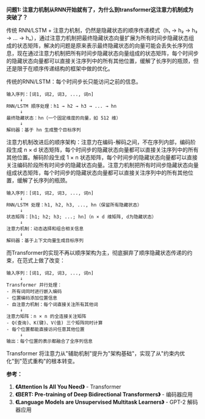 
**问题1: 注意力机制从RNN开始就有了，为什么到transformer这注意力机制成为突破了？**

传统 RNN/LSTM + 注意力机制，仍然是隐藏状态的顺序传递模式（h₁ → h₂ → h₃ → ... → hₙ），通过注意力机制把最终隐藏状态向量扩展为所有时间步隐藏状态组成的状态矩阵，解决的问题是原来表示最终隐藏状态的向量可能会丢失长序列信息，现在通过注意力机制把所有时间步隐藏状态向量组成的状态矩阵，每个时间步的隐藏状态向量都可以直接关注序列中的所有其他位置，缓解了长序列的瓶颈，但还是限于在顺序传递结构的框架中做的优化。

传统的RNN/LSTM：每个时间步长只能访问之前的信息。

```plainText
输入序列：[词1, 词2, 词3, ..., 词n]
     ↓
RNN/LSTM 顺序处理：h1 → h2 → h3 → ... → hn
     ↓
最终隐藏状态：hn（一个固定维度的向量，如 512 维）
     ↓
解码器：基于 hn 生成整个目标序列
```

注意力机制改进后的顺序架构：注意力在编码-解码之间，不在序列内部，编码阶段生成 n × d 状态矩阵，每个时间步的隐藏状态向量都可以直接关注序列中的所有其他位置。解码阶段生成 1 × n 状态矩阵，每个时间步的隐藏状态向量都可以直接关注编码阶段所有时间步的隐藏状态向量。注意力机制把所有时间步隐藏状态向量组成状态矩阵，每个时间步的隐藏状态向量都可以直接关注序列中的所有其他位置，缓解了长序列的瓶颈。

```plainText
输入序列：[词1, 词2, 词3, ..., 词n]
     ↓
RNN/LSTM 处理：h1, h2, h3, ..., hn（保留所有隐藏状态）
     ↓
状态矩阵：[h1; h2; h3; ...; hn]（n × d 维矩阵, d为隐藏状态）
     ↓
注意力机制：动态选择和组合相关信息
     ↓
解码器：基于上下文向量生成目标序列
```

而Transformer的实现不再以顺序架构为主，彻底摒弃了顺序隐藏状态传递的约束，在范式上做了改变：

```plainText
输入序列：[词1, 词2, 词3, ..., 词n]
     ↓
Transformer 并行处理：
- 所有词同时进行嵌入编码
- 位置编码添加位置信息
- 自注意力机制：每个词直接关注所有其他词
     ↓
注意力矩阵：n × n 的全连接关注矩阵
- Q(查询)、K(键)、V(值) 三个矩阵同时计算
- 每个位置都能直接访问任意其他位置
     ↓
输出：每个位置的表示都融合了全序列信息
```

Transformer 将注意力从"辅助机制"提升为"架构基础"，实现了从"约束内优化"到"范式重构"的根本转变。


**参考：**

1. **《Attention Is All You Need》** - Transformer 
2. **《BERT: Pre-training of Deep Bidirectional Transformers》** - 编码器应用
3. **《Language Models are Unsupervised Multitask Learners》** - GPT-2 解码器应用